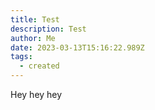 ```yaml
---
title: Test
description: Test
author: Me
date: 2023-03-13T15:16:22.989Z
tags:
  - created
---
```

Hey hey hey